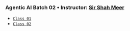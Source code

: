 ### Agentic AI Batch 02 • Instructor: [Sir Shah Meer](https://github.com/shahmeersensei)


- [`Class 01`](https://github.com/AzaanUllah-Khan/AGENTIC-AI-NOTES/blob/main/Class%2001/Class%2001)
- [`Class 02`](https://github.com/AzaanUllah-Khan/AGENTIC-AI-NOTES/blob/main/Class%2002/Class%2002.md)
